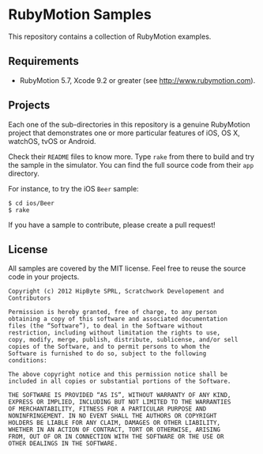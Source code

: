 # RubyMotion Samples

This repository contains a collection of RubyMotion examples.

## Requirements

* RubyMotion 5.7, Xcode 9.2 or greater (see http://www.rubymotion.com).

## Projects

Each one of the sub-directories in this repository is a genuine RubyMotion project that demonstrates one or more particular features of iOS, OS X, watchOS, tvOS or Android.

Check their `README` files to know more. Type `rake` from there to build and try the sample in the simulator. You can find the full source code from their `app` directory.

For instance, to try the iOS `Beer` sample:

```
$ cd ios/Beer
$ rake
```

If you have a sample to contribute, please create a pull request!

## License

All samples are covered by the MIT license. Feel free to reuse the source code in your projects.

```
Copyright (c) 2012 HipByte SPRL, Scratchwork Developement and Contributors

Permission is hereby granted, free of charge, to any person
obtaining a copy of this software and associated documentation
files (the “Software”), to deal in the Software without
restriction, including without limitation the rights to use,
copy, modify, merge, publish, distribute, sublicense, and/or sell
copies of the Software, and to permit persons to whom the
Software is furnished to do so, subject to the following
conditions:

The above copyright notice and this permission notice shall be
included in all copies or substantial portions of the Software.

THE SOFTWARE IS PROVIDED “AS IS”, WITHOUT WARRANTY OF ANY KIND,
EXPRESS OR IMPLIED, INCLUDING BUT NOT LIMITED TO THE WARRANTIES
OF MERCHANTABILITY, FITNESS FOR A PARTICULAR PURPOSE AND
NONINFRINGEMENT. IN NO EVENT SHALL THE AUTHORS OR COPYRIGHT
HOLDERS BE LIABLE FOR ANY CLAIM, DAMAGES OR OTHER LIABILITY,
WHETHER IN AN ACTION OF CONTRACT, TORT OR OTHERWISE, ARISING
FROM, OUT OF OR IN CONNECTION WITH THE SOFTWARE OR THE USE OR
OTHER DEALINGS IN THE SOFTWARE.
```
